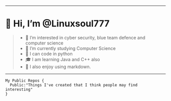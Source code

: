 ***
# 👋 Hi, I’m @Linuxsoul777
> - 👀 I’m interested in cyber security, blue team defence and computer science 
> - 🌱 I’m currently studying Computer Science
> - 👑 I can code in python
> - 🎓 I am learning Java and C++ also
> - 📔 I also enjoy using markdown.
***
```
My Public Repos {
  Public:"Things I've created that I think people may find interesting"
}
```
<!---
Linuxsoul777/Linuxsoul777 is a ✨ special ✨ repository because its `README.md` (this file) appears on your GitHub profile.
You can click the Preview link to take a look at your changes.
--->
